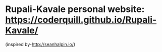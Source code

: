 # Rupali-Kavale personal website: https://coderquill.github.io/Rupali-Kavale/


(inspired by-http://seanhalpin.io/)
